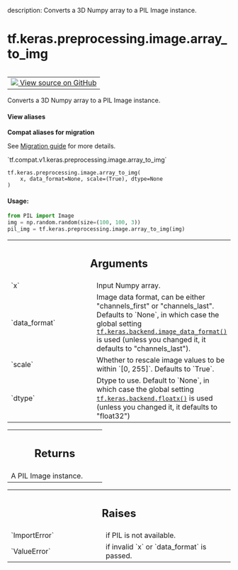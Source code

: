 description: Converts a 3D Numpy array to a PIL Image instance.

<div itemscope itemtype="http://developers.google.com/ReferenceObject">
<meta itemprop="name" content="tf.keras.preprocessing.image.array_to_img" />
<meta itemprop="path" content="Stable" />
</div>

# tf.keras.preprocessing.image.array_to_img

<!-- Insert buttons and diff -->

<table class="tfo-notebook-buttons tfo-api nocontent" align="left">
<td>
  <a target="_blank" href="https://github.com/tensorflow/tensorflow/blob/r2.3/tensorflow/python/keras/preprocessing/image.py#L152-L192">
    <img src="https://www.tensorflow.org/images/GitHub-Mark-32px.png" />
    View source on GitHub
  </a>
</td>
</table>



Converts a 3D Numpy array to a PIL Image instance.

<section class="expandable">
  <h4 class="showalways">View aliases</h4>
  <p>
<b>Compat aliases for migration</b>
<p>See
<a href="https://www.tensorflow.org/guide/migrate">Migration guide</a> for
more details.</p>
<p>`tf.compat.v1.keras.preprocessing.image.array_to_img`</p>
</p>
</section>

<pre class="devsite-click-to-copy prettyprint lang-py tfo-signature-link">
<code>tf.keras.preprocessing.image.array_to_img(
    x, data_format=None, scale=(True), dtype=None
)
</code></pre>



<!-- Placeholder for "Used in" -->


#### Usage:



```python
from PIL import Image
img = np.random.random(size=(100, 100, 3))
pil_img = tf.keras.preprocessing.image.array_to_img(img)
```


<!-- Tabular view -->
 <table class="responsive fixed orange">
<colgroup><col width="214px"><col></colgroup>
<tr><th colspan="2"><h2 class="add-link">Arguments</h2></th></tr>

<tr>
<td>
`x`
</td>
<td>
Input Numpy array.
</td>
</tr><tr>
<td>
`data_format`
</td>
<td>
Image data format, can be either "channels_first" or
"channels_last". Defaults to `None`, in which case the global setting
<a href="../../../../tf/keras/backend/image_data_format.md"><code>tf.keras.backend.image_data_format()</code></a> is used (unless you changed it,
it defaults to "channels_last").
</td>
</tr><tr>
<td>
`scale`
</td>
<td>
Whether to rescale image values to be within `[0, 255]`. Defaults
to `True`.
</td>
</tr><tr>
<td>
`dtype`
</td>
<td>
Dtype to use. Default to `None`, in which case the global setting
<a href="../../../../tf/keras/backend/floatx.md"><code>tf.keras.backend.floatx()</code></a> is used (unless you changed it, it defaults
to "float32")
</td>
</tr>
</table>



<!-- Tabular view -->
 <table class="responsive fixed orange">
<colgroup><col width="214px"><col></colgroup>
<tr><th colspan="2"><h2 class="add-link">Returns</h2></th></tr>
<tr class="alt">
<td colspan="2">
A PIL Image instance.
</td>
</tr>

</table>



<!-- Tabular view -->
 <table class="responsive fixed orange">
<colgroup><col width="214px"><col></colgroup>
<tr><th colspan="2"><h2 class="add-link">Raises</h2></th></tr>

<tr>
<td>
`ImportError`
</td>
<td>
if PIL is not available.
</td>
</tr><tr>
<td>
`ValueError`
</td>
<td>
if invalid `x` or `data_format` is passed.
</td>
</tr>
</table>

